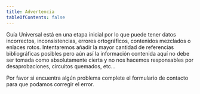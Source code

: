 ```yaml
---
title: Advertencia
tableOfContents: false
---
```


Guía Universal está en una etapa inicial por lo que puede tener datos incorrectos, inconsistencias, errores ortográficos, contenidos mezclados o enlaces rotos. Intentaremos añadir la mayor cantidad de referencias bibliográficas posibles pero aún así  la información contenida aquí no debe ser tomada como absolutamente cierta y no nos hacemos responsables por desaprobaciones, circuitos quemados, etc…

Por favor si encuentra algún problema complete el formulario de contacto para que podamos corregir el error.
